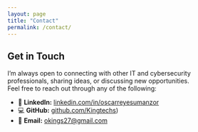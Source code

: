 ```yaml
---
layout: page
title: "Contact"
permalink: /contact/
---
```


## Get in Touch

I’m always open to connecting with other IT and cybersecurity professionals, sharing ideas, or discussing new opportunities.  
Feel free to reach out through any of the following:

- 💼 **LinkedIn:** [linkedin.com/in/oscarreyesumanzor](https://linkedin.com/in/oscarreyesumanzor)
- 💻 **GitHub:** [github.com/Kingtechs](https://kingtechs.github.io/Kingtechs))
- 📧 **Email:** <okings27@gmail.com>
